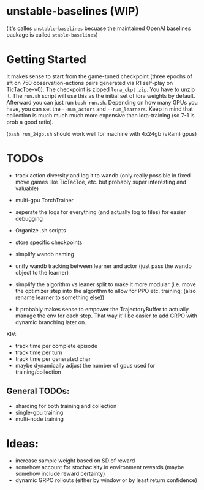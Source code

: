 # unstable-baselines (WIP)
(it's calles `unstable-baselines` becuase the maintained OpenAI baselines package is called `stable-baselines`)


# Getting Started
It makes sense to start from the game-tuned checkpoint (three epochs of sft on 750 observation-actions pairs generated via R1 self-play on TicTacToe-v0). 
The checkpoint is zipped `lora_ckpt.zip`. You have to unzip it. The `run.sh` script will use this as the initial set of lora weights by default. 
Afterward you can just run `bash run.sh`. Depending on how many GPUs you have, you can set the `--num_actors` and `--num_learners`. Keep in mind that collection is much much much more expensive than lora-training (so 7-1 is prob a good ratio).

(`bash run_24gb.sh` should work well for machine with 4x24gb (vRam) gpus)


# TODOs
- track action diversity and log it to wandb (only really possible in fixed move games like TicTacToe, etc. but probably super interesting and valuable)
- multi-gpu TorchTrainer
- seperate the logs for everything (and actually log to files) for easier debugging
- Organize .sh scripts

- store specific checkpoints

- simplify wandb naming
- unify wandb tracking between learner and actor (just pass the wandb object to the learner)
- simplify the algorithm vs leaner split to make it more modular (i.e. move the optimizer step into the algorithm to allow for PPO etc. training; (also rename learner to something else))
- It probably makes sense to empower the TrajectoryBuffer to actually manage the env for each step. That way it'll be easier to add GRPO with dynamic branching later on.


KIV:
- track time per complete episode
- track time per turn
- track time per generated char
- maybe dynamically adjust the number of gpus used for training/collection


## General TODOs:
- sharding for both training and collection
- single-gpu training
- multi-node training


# Ideas:
- increase sample weight based on SD of reward 
- somehow account for stochacisity in environment rewards (maybe somehow include reward certainty)
- dynamic GRPO rollouts (either by window or by least return confidence)
